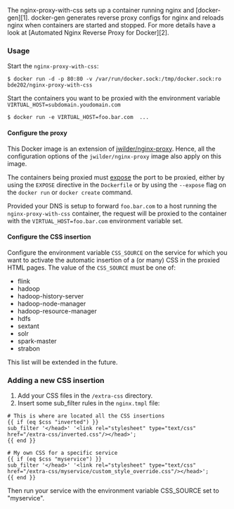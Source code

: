 The nginx-proxy-with-css sets up a container running nginx and [docker-gen][1].  docker-gen generates reverse proxy configs for nginx and reloads nginx when containers are started and stopped. For more details have a look at [Automated Nginx Reverse Proxy for Docker][2].

### Usage

Start the `nginx-proxy-with-css`:

    $ docker run -d -p 80:80 -v /var/run/docker.sock:/tmp/docker.sock:ro bde202/nginx-proxy-with-css

Start the containers you want to be proxied with the environment variable `VIRTUAL_HOST=subdomain.youdomain.com`

    $ docker run -e VIRTUAL_HOST=foo.bar.com  ...

#### Configure the proxy
This Docker image is an extension of [jwilder/nginx-proxy](https://hub.docker.com/r/jwilder/nginx-proxy/). Hence, all the configuration options of the `jwilder/nginx-proxy` image also apply on this image.

The containers being proxied must [expose](https://docs.docker.com/reference/run/#expose-incoming-ports) the port to be proxied, either by using the `EXPOSE` directive in the `Dockerfile` or by using the `--expose` flag on the `docker run` or `docker create` command.

Provided your DNS is setup to forward `foo.bar.com` to a host running the `nginx-proxy-with-css` container, the request will be proxied to the container with the `VIRTUAL_HOST=foo.bar.com` environment variable set.

#### Configure the CSS insertion
Configure the environment variable `CSS_SOURCE` on the service for which you want to activate the automatic insertion of a (or many) CSS in the proxied HTML pages. The value of the `CSS_SOURCE` must be one of:
- flink
- hadoop
- hadoop-history-server
- hadoop-node-manager
- hadoop-resource-manager
- hdfs
- sextant
- solr
- spark-master
- strabon

This list will be extended in the future.

### Adding a new CSS insertion

1. Add your CSS files in the `/extra-css` directory. 
2. Insert some sub_filter rules in the `nginx.tmpl` file:

```
# This is where are located all the CSS insertions
{{ if (eq $css "inverted") }}
sub_filter '</head>' '<link rel="stylesheet" type="text/css" href="/extra-css/inverted.css"/></head>';
{{ end }}

# My own CSS for a specific service
{{ if (eq $css "myservice") }}
sub_filter '</head>' '<link rel="stylesheet" type="text/css" href="/extra-css/myservice/custom_style_override.css"/></head>';
{{ end }}
```

Then run your service with the environment variable CSS_SOURCE set to
"myservice".
